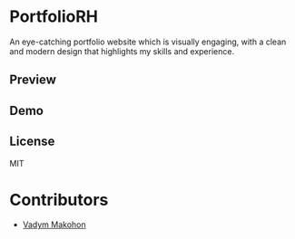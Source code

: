 # PortfolioRH

An eye-catching portfolio website which is visually engaging, with a clean and modern design that highlights my skills and experience.

## Preview

## Demo

## License

MIT

# Contributors

- [Vadym Makohon](https://github.com/VadymMakohon)
